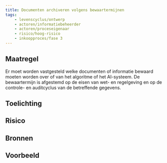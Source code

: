 ```yaml
---
title: Documenten archiveren volgens bewaartermijnen
tags:
    - levenscyclus/ontwerp
    - actoren/informatiebeheerder
    - actoren/proceseigenaar
    - risico/hoog-risico
    - inkoopproces/fase 3
---
```


## Maatregel
Er moet worden vastgesteld welke documenten of informatie bewaard moeten worden over of van het algoritme of het AI-systeem. De bewaartermijn is afgestemd op de eisen van wet- en regelgeving en op de controle- en auditcyclus van de betreffende gegevens. 

## Toelichting

## Risico

## Bronnen

## Voorbeeld
